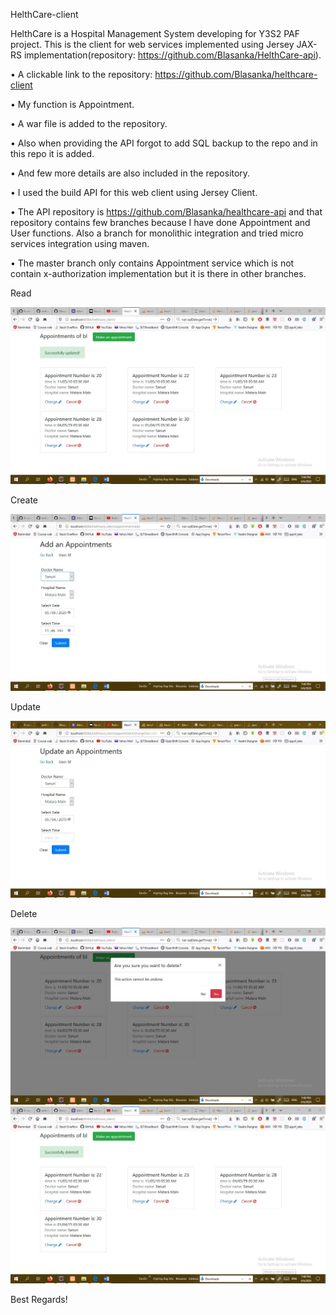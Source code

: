 HelthCare-client

HelthCare is a Hospital Management System developing for Y3S2 PAF project. This is the client for web services implemented using Jersey 
JAX-RS implementation(repository: https://github.com/Blasanka/HelthCare-api).


•	A clickable link to the repository: https://github.com/Blasanka/helthcare-client

•	My function is Appointment.

•	A war file is added to the repository.

•	Also when providing the API forgot to add SQL backup to the repo and in this repo it is added.

•	And few more details are also included in the repository.

•	I used the build API for this web client using Jersey Client.

•	The API repository is https://github.com/Blasanka/healthcare-api and that repository contains few branches because I have done Appointment and User functions. Also a branch for monolithic integration and tried micro services integration using maven.

•	The master branch only contains Appointment service which is not contain x-authorization implementation but it is there in other branches.



Read

<img src="https://raw.githubusercontent.com/Blasanka/helthcare-client/master/screenshots/appointment_read_ui.jpg" alt="appointment_read_ui.jpg" />

Create

<img src="https://raw.githubusercontent.com/Blasanka/helthcare-client/master/screenshots/add%20new%20appointment%20ui.jpg" alt="add new appointment ui.jpg" />

Update
 
<img src="https://raw.githubusercontent.com/Blasanka/helthcare-client/master/screenshots/update%20an%20appointment.jpg" alt="update an appointment.jpg" />

Delete
 
<img src="https://raw.githubusercontent.com/Blasanka/helthcare-client/master/screenshots/delete-alert-appointment-ui.jpg" alt="delete-alert-appointment-ui.jpg" />

<img src="https://raw.githubusercontent.com/Blasanka/helthcare-client/master/screenshots/delete-appointment-ui-alert.jpg" alt="delete-appointment-ui-alert.jpg" />

 
Best Regards!
